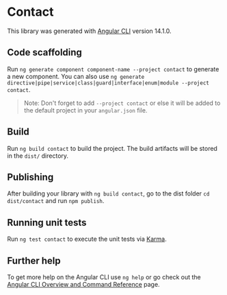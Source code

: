 # Contact

This library was generated with [Angular CLI](https://github.com/angular/angular-cli) version 14.1.0.

## Code scaffolding

Run `ng generate component component-name --project contact` to generate a new component. You can also use `ng generate directive|pipe|service|class|guard|interface|enum|module --project contact`.
> Note: Don't forget to add `--project contact` or else it will be added to the default project in your `angular.json` file. 

## Build

Run `ng build contact` to build the project. The build artifacts will be stored in the `dist/` directory.

## Publishing

After building your library with `ng build contact`, go to the dist folder `cd dist/contact` and run `npm publish`.

## Running unit tests

Run `ng test contact` to execute the unit tests via [Karma](https://karma-runner.github.io).

## Further help

To get more help on the Angular CLI use `ng help` or go check out the [Angular CLI Overview and Command Reference](https://angular.io/cli) page.
